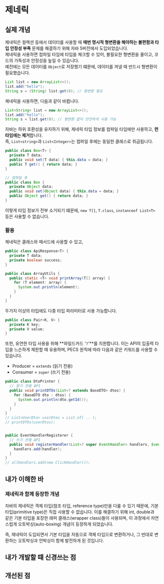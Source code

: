# 제네릭
## 실제 개념

제네릭은 컬렉션 등에서 데이터를 사용할 때 **매번 명시적 형변환을 해야하는 불편함과 타입 안정성 부족** 문제를 해결하기 위해 자바 5버전에서 도입되었습니다.   
제네릭을 사용하면 컴파일 타임에 타입을 체크할 수 있어, 불필요한 형변환을 줄이고, 코드의 가독성과 안정성을 높일 수 있습니다.   
예전에는 모든 데이터를 `Object`로 저장했기 떄문에, 데이터를 꺼낼 때 반드시 형변환이 필요했습니다.

```java
List list = new ArrayList<>();
list.add("hello");
String s = (String) list.get(0); // 형변환 필요
```
제네릭을 사용하면, 다음과 같이 바뀝니다. 
```java
List<String> list = new ArrayList<>();
list.add("hello");
String s = list.get(0); // 형변환 없이 안전하게 사용 가능
```

자바는 하위 호환성을 유지하기 위해, 제네릭 타입 정보를 컴파일 타임에만 사용하고, **런타임에는 제거**합니다.  
즉, `List<string>`과 `List<Integer>`는 컴파일 후에는 동일한 클래스로 취급됩니다. 
```java
public class Box<T> {
  private T data;
  public void set(T data) { this.data = data; }
  public T get() { return data; }
}

// 컴파일 후
public class Box {
  private Object data;
  public void set(Object data) { this.data = data; }
  public Object get() { return data; }
}
```
이렇게 타입 정보가 전부 소거되기 떄문에, `new T[]`, `T.class`, `instanceof List<T>` 등은 사용할 수 없습니다.

### 활용
제네릭은 클래스와 매서드에 사용할 수 있고,
```java
public class ApiResponse<T> {
  private T data;
  private boolean success;
}

public class ArrayUtils {
  public static <T> void printArray(T[] array) {
    for (T element: array) {
      System.out.println(element);
    }
  }
}
```
두가지 이상의 타입에도 다중 타입 파라미터로 사용 가능합니다.
```java
public class Pair<K, V> {
  private K key;
  private V value;
}
```
또한, 유연한 타입 사용을 위해 **와일드카드 '`?`'**를 지원합니다. 이는 API의 입출력 타입을 느슨하게 제한할 때 유용하며, PECS 원칙에 따라 다음과 같은 키워드를 사용할 수 있습니다. 
* Producer = `extends` (읽기 전용)
* Consumer = `super` (쓰기 전용)
```java
public class DtoPrinter {
  // 읽기 전용 API
  public void printDTOs(List<? extends BaseDTO> dtos) {
    for (BaseDTO dto : dtos) {
      System.out.println(dto.getId());
    }
  }
}
// List<UserDto> userDtos = List.of( .. );
// printDTOs(userDtos);


public EventHandlerRegisterer {
  // 쓰기 전용 API
  public void registerHandler(List<? super EventHandler> handlers, EventHandler handler) {
    handlers.add(handler);
  }
}
// allHandlers.add(new ClickHandler());
```

## 내가 이해한 바
### 제네릭과 함께 등장한 개념
자바의 제네릭은 객체 타입(참조 타입, reference type)만을 다룰 수 있기 때문에, 기본 타입(primitive type)은 직접 사용할 수 없습니다.
이를 해결하기 위해 int, double과 같은 기본 타입을 포장한 래퍼 클래스(wrapper class)들이 사용되며, 이 과정에서 자연스럽게 오토박싱(auto-boxing) 개념이 등장하게 되었습니다.

즉, 제네릭이 도입되면서 기본 타입을 자동으로 객체 타입으로 변환하거나, 그 반대로 변환하는 오토박싱과 언박싱이 함께 발전하게 된 것입니다. 
## 내가 개발할 떄 신경쓰는 점
## 개선된 점
